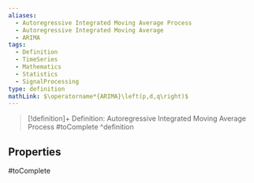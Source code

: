 ```yaml
---
aliases:
  - Autoregressive Integrated Moving Average Process
  - Autoregressive Integrated Moving Average
  - ARIMA
tags:
  - Definition
  - TimeSeries
  - Mathematics
  - Statistics
  - SignalProcessing
type: definition
mathLink: $\operatorname*{ARIMA}\left(p,d,q\right)$
---
```

> [!definition]+ Definition: Autoregressive Integrated Moving Average Process
> #toComplete
^definition

## Properties

#toComplete
